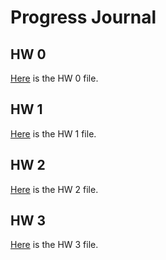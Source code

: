 # Progress Journal

## HW 0

[Here](files/IE360_Spring21_Homework0.html) is the HW 0 file.


## HW 1

[Here](files/HW1/TolgahanIskender-HW1.html) is the HW 1 file.

## HW 2

[Here](files/HW2/TolgahanIskender-HW2.html) is the HW 2 file.


## HW 3

[Here](files/HW3/IE360-HW3-TolgahanIskender.html) is the HW 3 file.
